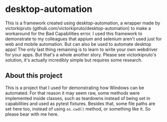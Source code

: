 # desktop-automation
This is a framework created using desktop-automation, a wrapper made by victorkipruto (github.com/victorkipruto/desktop-automation) to make a workaround for the Bad Capabilities error. I used this framework to demonstrate to my colleagues that appium and selenium aren't used just for web and mobile automation. But can also be used to automate desktop apps! The only last thing remaining is to learn to write your own webdriver for your apps. But that's a whole another story. Please see victorkipruto's solution, it's actually incredibly simple but requires some research.

## About this project
This is a project that I used for demonstrating how Windows can be automated. For that reason it may seem raw, some methods were implemented inside classes, such as teardowns instead of being set in capabilities and used as pytest fixtures. Besides that, some file paths are set here too, instead of using `os.cwd()` method, or something like it. So please bear with me here.
